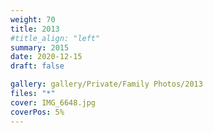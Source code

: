 ```yaml
---
weight: 70
title: 2013
#title_align: "left"
summary: 2015
date: 2020-12-15
draft: false

gallery: gallery/Private/Family Photos/2013
files: "*"
cover: IMG_6648.jpg
coverPos: 5%
---
```

